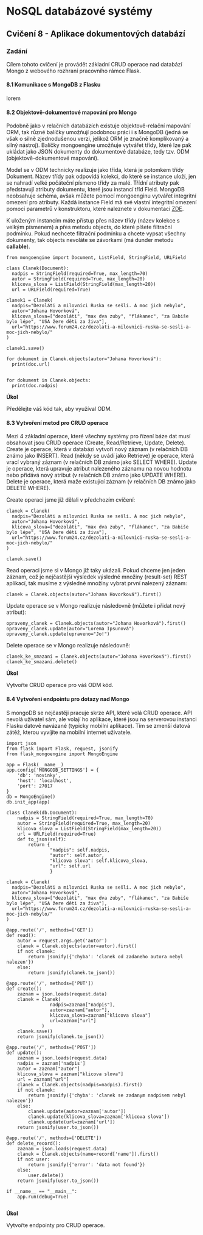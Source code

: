 # NoSQL databázové systémy

## Cvičení 8 - Aplikace dokumentových databází

### Zadání

Cílem tohoto cvičení je provádět základní CRUD operace nad databází Mongo z webového rozhraní pracovního rámce Flask.

#### 8.1 Komunikace s MongoDB z Flasku

lorem

#### 8.2 Objektově-dokumentové mapování pro Mongo

Podobně jako v relačních databázích existuje objektově-relační mapování ORM, tak různé balíčky umožňují podobnou práci i s MongoDB (jedná se však o silně zjednodušenou verzi, jelikož ORM je značně komplikovaný a silný nástroj). Balíčky mongoengine umožňuje vytvářet třídy, které lze pak ukládat jako JSON dokumenty do dokumentové databáze, tedy tzv. ODM (objektově-dokumentové mapování). 

Model se v ODM technicky realizuje jako třída, která je potomkem třídy Dokument. Název třídy pak odpovídá kolekci, do které se instance uloží, jen se nahradí velké počáteční písmeno třídy za malé. Třídní atributy pak představují atributy dokumentu, které jsou instancí tříd Field. MongoDB neobsahuje schéma, avšak můžete pomocí mongoenginu vytvářet integritní omezení pro atributy. Každá instance Field má své vlastní integritní omezení pomocí parametrů v konstruktoru, které naleznete v dokumentaci [ZDE](https://docs.mongoengine.org/apireference.html#fields).

K uloženým instancím máte přístup přes název třídy (název kolekce s velkým písmenem) a přes metodu objects, do které píšete filtrační podmínku. Pokud nechcete filtrační podmínku a chcete vypsat všechny dokumenty, tak objects nevoláte se závorkami (má dunder metodu __callable__).

```
from mongoengine import Document, ListField, StringField, URLField

class Clanek(Document):
  nadpis = StringField(required=True, max_length=70)
  autor = StringField(required=True, max_length=20)
  klicova_slova = ListField(StringField(max_length=20))
  url = URLField(required=True)
  
clanek1 = Clanek(
  nadpis="Dezoláti a milovníci Ruska se sešli. A moc jich nebylo",
  autor="Johana Hovorková",
  klicova_slova=["dezoláti", "max dva zuby", "flákanec", "za Babiše bylo lépe", "USA žere děti za živa"],
  url="https://www.forum24.cz/dezolati-a-milovnici-ruska-se-sesli-a-moc-jich-nebylo/"
)

clanek1.save()

for dokument in Clanek.objects(autor="Johana Hovorková"):
  print(doc.url)


for dokument in Clanek.objects:
  print(doc.nadpis)
```

**Úkol**

Předělejte váš kód tak, aby využíval ODM.


#### 8.3 Vytvoření metod pro CRUD operace

Mezi 4 základní operace, které všechny systémy pro řízení báze dat musí obsahovat jsou CRUD operace (Create, Read/Retrieve, Update, Delete). Create je operace, která v databázi vytvoří nový záznam (v relačních DB známo jako INSERT). Read (někdy se uvádí jako Retrieve) je operace, která vrací vybraný záznam (v relačních DB známo jako SELECT WHERE). Update je operace, která upravuje atribut nalezeného záznamu na novou hodnotu nebo přidává nový atribut (v relačních DB známo jako UPDATE WHERE). Delete je operace, která maže existující záznam (v relačních DB známo jako DELETE WHERE).

Create operaci jsme již dělali v předchozím cvičení:

```
clanek = Clanek(
  nadpis="Dezoláti a milovníci Ruska se sešli. A moc jich nebylo",
  autor="Johana Hovorková",
  klicova_slova=["dezoláti", "max dva zuby", "flákanec", "za Babiše bylo lépe", "USA žere děti za živa"],
  url="https://www.forum24.cz/dezolati-a-milovnici-ruska-se-sesli-a-moc-jich-nebylo/"
)

clanek.save()
```

Read operaci jsme si v Mongo již taky ukázali. Pokud chceme jen jeden záznam, což je nejčastější výsledek výsledné množiny (result-set) REST aplikací, tak musíme z výsledné množiny vybrat první nalezený záznam:

```
clanek = Clanek.objects(autor="Johana Hovorková").first()
```

Update operace se v Mongo realizuje následovně (můžete i přidat nový atribut):

```
opraveny_clanek = Clanek.objects(autor="Johana Hovorková").first()
opraveny_clanek.update(autor="Lorema Ipsunová")
opraveny_clanek.update(upraveno="Jo!")
```

Delete operace se v Mongo realizuje následovně:

```
clanek_ke_smazani = Clanek.objects(autor="Johana Hovorková").first()
clanek_ke_smazani.delete()
```

**Úkol**

Vytvořte CRUD operace pro váš ODM kód.

#### 8.4 Vytvoření endpointu pro dotazy nad Mongo

S mongoDB se nejčastěji pracuje skrze API, které volá CRUD operace. API nevolá uživatel sám, ale volají ho aplikace, které jsou na serverovou instanci Flasku datově navázané (typicky mobilní aplikace). Tím se zmenší datová zátěž, kterou vyvíjíte na mobilní internet uživatele. 

```
import json
from flask import Flask, request, jsonify
from flask_mongoengine import MongoEngine

app = Flask(__name__)
app.config['MONGODB_SETTINGS'] = {
    'db': 'novinky',
    'host': 'localhost',
    'port': 27017
}
db = MongoEngine()
db.init_app(app)

class Clanek(db.Document):
    nadpis = StringField(required=True, max_length=70)
    autor = StringField(required=True, max_length=20)
    klicova_slova = ListField(StringField(max_length=20))
    url = URLField(required=True)
    def to_json(self):
        return {
                "nadpis": self.nadpis,
                "autor": self.autor,
                "klicova slova": self.klicova_slova,
                "url": self.url
                }
                
clanek = Clanek(
  nadpis="Dezoláti a milovníci Ruska se sešli. A moc jich nebylo",
  autor="Johana Hovorková",
  klicova_slova=["dezoláti", "max dva zuby", "flákanec", "za Babiše bylo lépe", "USA žere děti za živa"],
  url="https://www.forum24.cz/dezolati-a-milovnici-ruska-se-sesli-a-moc-jich-nebylo/"
)

@app.route('/', methods=['GET'])
def read():
    autor = request.args.get('autor')
    clanek = Clanek.objects(autor=autor).first()
    if not clanek:
        return jsonify({'chyba': 'clanek od zadaneho autora nebyl nalezen'})
    else:
        return jsonify(clanek.to_json())

@app.route('/', methods=['PUT'])
def create():
    zaznam = json.loads(request.data)
    clanek = Clanek(
                nadpis=zaznam["nadpis"],
                autor=zaznam["autor"],
                klicova_slova=zaznam["klicova slova"]
                url=zaznam["url"]
             )
    clanek.save()
    return jsonify(clanek.to_json())

@app.route('/', methods=['POST'])
def update():
    zaznam = json.loads(request.data)
    nadpis = zaznam['nadpis']
    autor = zaznam["autor"]
    klicova_slova = zaznam["klicova slova"]
    url = zaznam["url"]
    clanek = Clanek.objects(nadpis=nadpis).first()
    if not clanek:
        return jsonify({'chyba': 'clanek se zadanym nadpisem nebyl nalezen'})
    else:
        clanek.update(autor=zaznam['autor'])
        clanek.update(klicova_slova=zaznam['klicova slova'])
        clanek.update(url=zaznam['url'])
    return jsonify(user.to_json())

@app.route('/', methods=['DELETE'])
def delete_record():
    zaznam = json.loads(request.data)
    clanek = Clanek.objects(name=record['name']).first()
    if not user:
        return jsonify({'error': 'data not found'})
    else:
        user.delete()
    return jsonify(user.to_json())

if __name__ == "__main__":
    app.run(debug=True)
    
```

**Úkol**

Vytvořte endpointy pro CRUD operace.
